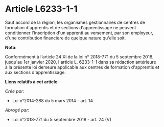 # Article L6233-1-1

Sauf accord de la région, les organismes gestionnaires de centres de formation d'apprentis et de sections d'apprentissage ne
peuvent conditionner l'inscription d'un apprenti au versement, par son employeur, d'une contribution financière de quelque
nature qu'elle soit.

**Nota:**

Conformément à l’article 24 XI de la loi n° 2018-771 du 5 septembre 2018, jusqu'au 1er janvier 2020, l'article L. 6233-1-1
dans sa rédaction antérieure à la présente loi demeure applicable aux centres de formation d'apprentis et aux sections
d'apprentissage.

**Liens relatifs à cet article**

_Créé par_:

  - Loi n°2014-288 du 5 mars 2014 - art. 14

_Abrogé par_:

  - Loi n°2018-771 du 5 septembre 2018 - art. 24 (V)
